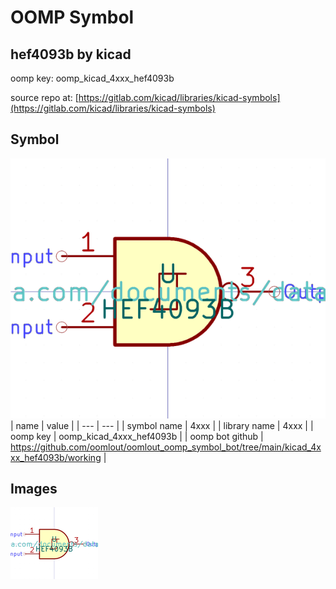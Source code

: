 # OOMP Symbol  
## hef4093b  by kicad  
  
oomp key: oomp_kicad_4xxx_hef4093b  
  
source repo at: [https://gitlab.com/kicad/libraries/kicad-symbols](https://gitlab.com/kicad/libraries/kicad-symbols)  
## Symbol  
  
[![working.png](working_600.png)](working.png)  
| name | value | 
| --- | --- | 
| symbol name | 4xxx | 
| library name | 4xxx | 
| oomp key | oomp_kicad_4xxx_hef4093b | 
| oomp bot github | https://github.com/oomlout/oomlout_oomp_symbol_bot/tree/main/kicad_4xxx_hef4093b/working | 
## Images  
  
[![working.png](working_140.png)](working.png)  
